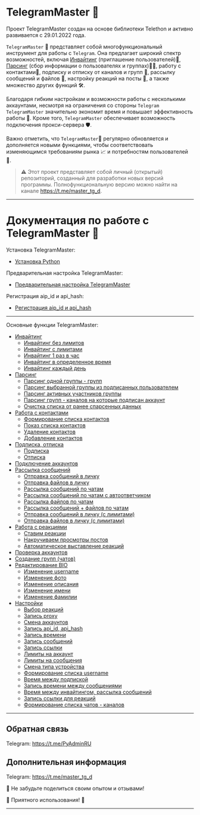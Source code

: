 # TelegramMaster 🚀
Проект TelegramMaster создан на основе библиотеки Telethon и активно развивается с 29.01.2022 года.

`TelegramMaster` 🤖 представляет собой многофункциональный инструмент для работы с `Telegram`. Она предлагает широкий спектр возможностей, включая [Инвайтинг](docs/Инвайтинг/Инвайтинг.md) (приглашение пользователей)💌, [Парсинг](docs/Парсинг/Парсинг.md) (сбор информации о пользователях и группах)🕵️‍♂️, работу с контактами📇, подписку и отписку от каналов и групп 🔔, рассылку сообщений и файлов 📨, настройку реакций на посты 🧐, а также множество других функций 🛠️.

Благодаря гибким настройкам и возможности работы с несколькими аккаунтами, несмотря на ограничения со стороны `Telegram` `TelegramMaster` значительно экономит время и повышает эффективность работы 💼. Кроме того, `TelegramMaster` обеспечивает возможность подключения прокси-сервера 🛡️.

Важно отметить, что `TelegramMaster`🚀 регулярно обновляется и дополняется новыми функциями, чтобы соответствовать изменяющимся требованиям рынка 📈 и потребностям пользователей 🤝.

> ⚠️ Этот проект представляет собой личный (открытый) репозиторий, созданный для разработки новых версий программы. Полнофункциональную 
версию можно найти на канале https://t.me/master_tg_d.

<hr align="center"/>

# Документация по работе с TelegramMaster 🚀

Установка TelegramMaster:
- [Установка Python](docs/Настройки_и_конфигурация/Установка_Python_(обновление_pip).md)

Предварительная настройка TelegramMaster:
- [Предварительная настройка TelegramMaster](docs/Настройки_и_конфигурация/Предварительная_настройка_программы_(установка_программы_по_умолчанию).md)

Регистрация aip_id и api_hash:
- [Регистрация aip_id и api_hash](docs/Настройки_и_конфигурация/Регистрация_api_id_api_hash.md)

<hr align="center"/>
Основные функции TelegramMaster:

- [Инвайтинг](docs/Инвайтинг/Инвайтинг.md)
  - [Инвайтинг без лимитов](docs/Инвайтинг/Инвайтинг_без_лимитов.md)
  - [Инвайтинг с лимитами](docs/Инвайтинг/Инвайтинг_с_лимитами.md)
  - [Инвайтинг 1 раз в час](docs/Инвайтинг/Инвайтинг_1_раз_в_час.md)
  - [Инвайтинг в определенное время](docs/Инвайтинг/Инвайтинг_в_определенное_время.md)
  - [Инвайтинг каждый день](docs/Инвайтинг/Инвайтинг_каждый_день.md)
- [Парсинг](docs/Парсинг/Парсинг.md)
  - [Парсинг одной группы - групп](docs/Парсинг/Парсинг_одной_группы_групп.md)
  - [Парсинг выбранной группы из подписанных пользователем](docs/Парсинг/Парсинг_выбранной_группы_из_подписанных_пользователем.md)
  - [Парсинг активных участников группы](docs/Парсинг/Парсинг_активных_участников_группы.md)
  - [Парсинг групп - каналов на которые подписан аккаунт](docs/Парсинг/Парсинг_групп_каналов_на_которые_подписан_аккаунт.md)
  - [Очистка списка от ранее спарсенных данных](docs/Парсинг/Очистка_списка_от_ранее_спарсенных_данных.md)
- [Работа с контактами](docs/Работа_с_контактами/Работа_с_контактами.md)
  - [Формирование списка контактов](docs/Работа_с_контактами/Формирование_списка_контактов.md)
  - [Показ списка контактов](docs/Работа_с_контактами/Показ_списка_контактов.md)
  - [Удаление контактов](docs/Работа_с_контактами/Удаление_контактов.md)
  - [Добавление контактов](docs/Работа_с_контактами/Добавление_контактов.md)
- [Подписка, отписка](docs/Подписка_отписка/Подписка_отписка.md)
  - [Подписка](docs/Подписка_отписка/Подписка.md)
  - [Отписка](docs/Подписка_отписка/Отписка.md)
- [Подключение аккаунтов](docs/Подключение_аккаунтов/Подключение_аккаунтов.md)
- [Рассылка сообщений](docs/Рассылка_сообщений/Рассылка_сообщений.md)
  - [Отправка сообщений в личку](docs/Рассылка_сообщений/Отправка_сообщений_в_личку.md)
  - [Отправка файлов в личку](docs/Рассылка_сообщений/Отправка_файлов_в_личку.md)
  - [Рассылка сообщений по чатам](docs/Рассылка_сообщений/Рассылка_сообщений_по_чатам.md)
  - [Рассылка сообщений по чатам с автоответчиком](docs/Рассылка_сообщений/Рассылка_сообщений_по_чатам_с_автоответчиком.md)
  - [Рассылка файлов по чатам](docs/Рассылка_сообщений/Рассылка_файлов_по_чатам.md)
  - [Рассылка сообщений + файлов по чатам](docs/Рассылка_сообщений/Рассылка_сообщений_+_файлов_по_чатам.md)
  - [Отправка сообщений в личку (с лимитами)](docs/Рассылка_сообщений/Отправка_сообщений_в_личку_(с_лимитами).md)
  - [Отправка файлов в личку (с лимитами)](docs/Рассылка_сообщений/Отправка_файлов_в_личку_(с_лимитами).md)
- [Работа с реакциями](docs/Работа_с_реакциями/Работа_с_реакциями.md)
  - [Ставим реакции](docs/Работа_с_реакциями/Ставим_реакции.md)
  - [Накручиваем просмотры постов](docs/Работа_с_реакциями/Накручиваем_просмотры_постов.md)
  - [Автоматическое выставление реакций](docs/Работа_с_реакциями/Автоматическое_выставление_реакций.md)
- [Проверка аккаунтов](docs/Проверка_аккаунтов/Проверка_аккаунтов.md)
- [Создание групп (чатов)](docs/Создание_групп_(чатов)/Создание_групп_(чатов).md)
- [Редактирование BIO](docs/Редактирование_BIO/Редактирование_BIO.md)
  - [Изменение username](docs/Редактирование_BIO/Изменение_username.md)
  - [Изменение фото](docs/Редактирование_BIO/Изменение_фото.md)
  - [Изменение описания](docs/Редактирование_BIO/Изменение_описания.md)
  - [Изменение имени](docs/Редактирование_BIO/Изменение_имени.md)
  - [Изменение фамилии](docs/Редактирование_BIO/Изменение_фамилии.md)
- [Настройки](docs/Настройки/Настройки.md)
  - [Выбор реакций](docs/Настройки/Выбор_реакций.md)
  - [Запись proxy](docs/Настройки/Запись_proxy.md)
  - [Смена аккаунтов](docs/Настройки/Смена_аккаунтов.md)
  - [Запись api_id, api_hash](docs/Настройки/Запись_api_id_api_hash.md)
  - [Запись времени](docs/Настройки/Запись_времени.md)
  - [Запись сообщений](docs/Настройки/Запись_сообщений.md)
  - [Запись ссылки](docs/Настройки/Запись_ссылки_для_инвайтинга)
  - [Лимиты на аккаунт](docs/Настройки/Лимиты_на_аккаунт.md)
  - [Лимиты на сообщения](docs/Настройки/Лимиты_на_сообщения.md)
  - [Смена типа устройства](docs/Настройки/Смена_типа_устройства.md)
  - [Формирование списка username](docs/Настройки/Формирование_списка_username.md)
  - [Время между подпиской](docs/Настройки/Время_между_подпиской.md)
  - [Запись времени между сообщениями](docs/Настройки/Запись_времени_между_сообщениями.md)
  - [Время между инвайтингом, рассылка сообщений](docs/Настройки/Время_между_инвайтингом_рассылка_сообщений.md)
  - [Запись ссылки для реакций](docs/Настройки/Запись_ссылки_для_реакций.md)
  - [Формирование списка чатов - каналов](docs/Настройки/Формирование_списка_чатов_каналов.md)

<hr align="center"/>

## Обратная связь

Telegram: https://t.me/PyAdminRU

## Дополнительная информация

Telegram: https://t.me/master_tg_d

📣 Не забудьте поделиться своим опытом и отзывами!

🚀 Приятного использования! 🚀

<hr align="center"/>